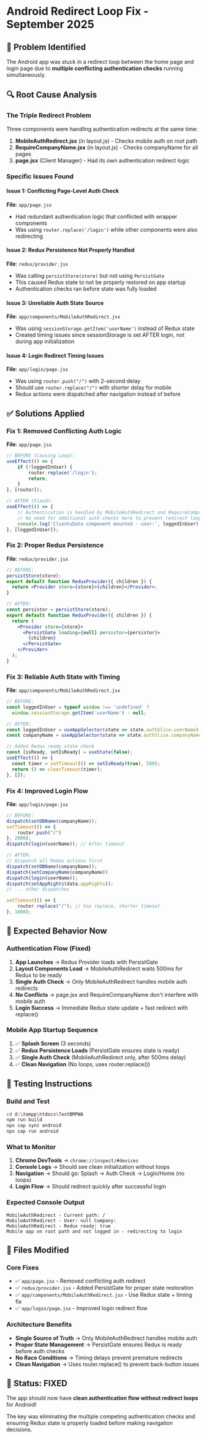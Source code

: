 # Android Redirect Loop Fix - September 2025

## 🚨 Problem Identified
The Android app was stuck in a redirect loop between the home page and login page due to **multiple conflicting authentication checks** running simultaneously.

## 🔍 Root Cause Analysis

### The Triple Redirect Problem
Three components were handling authentication redirects at the same time:

1. **MobileAuthRedirect.jsx** (in layout.js) - Checks mobile auth on root path
2. **RequireCompanyName.jsx** (in layout.js) - Checks companyName for all pages  
3. **page.jsx** (Client Manager) - Had its own authentication redirect logic

### Specific Issues Found

#### Issue 1: Conflicting Page-Level Auth Check
**File**: `app/page.jsx`
- Had redundant authentication logic that conflicted with wrapper components
- Was using `router.replace('/login')` while other components were also redirecting

#### Issue 2: Redux Persistence Not Properly Handled  
**File**: `redux/provider.jsx`
- Was calling `persistStore(store)` but not using `PersistGate`
- This caused Redux state to not be properly restored on app startup
- Authentication checks ran before state was fully loaded

#### Issue 3: Unreliable Auth State Source
**File**: `app/components/MobileAuthRedirect.jsx`  
- Was using `sessionStorage.getItem('userName')` instead of Redux state
- Created timing issues since sessionStorage is set AFTER login, not during app initialization

#### Issue 4: Login Redirect Timing Issues
**File**: `app/login/page.jsx`
- Was using `router.push("/")` with 2-second delay
- Should use `router.replace("/")` with shorter delay for mobile
- Redux actions were dispatched after navigation instead of before

## ✅ Solutions Applied

### Fix 1: Removed Conflicting Auth Logic
**File**: `app/page.jsx`
```javascript
// BEFORE (Causing Loop):
useEffect(() => {
    if (!loggedInUser) {
        router.replace('/login');
        return;
    }
}, [router]);

// AFTER (Fixed):
useEffect(() => {
    // Authentication is handled by MobileAuthRedirect and RequireCompanyName components
    // No need for additional auth checks here to prevent redirect loops
    console.log('ClientsData component mounted - user:', loggedInUser);
}, [loggedInUser]);
```

### Fix 2: Proper Redux Persistence
**File**: `redux/provider.jsx`
```jsx
// BEFORE:
persistStore(store);
export default function ReduxProvider({ children }) {
  return <Provider store={store}>{children}</Provider>;
}

// AFTER:
const persistor = persistStore(store);
export default function ReduxProvider({ children }) {
  return (
    <Provider store={store}>
      <PersistGate loading={null} persistor={persistor}>
        {children}
      </PersistGate>
    </Provider>
  );
}
```

### Fix 3: Reliable Auth State with Timing
**File**: `app/components/MobileAuthRedirect.jsx`
```javascript
// BEFORE:
const loggedInUser = typeof window !== 'undefined' ? 
  window.sessionStorage.getItem('userName') : null;

// AFTER:
const loggedInUser = useAppSelector(state => state.authSlice.userName);
const companyName = useAppSelector(state => state.authSlice.companyName);

// Added Redux ready state check
const [isReady, setIsReady] = useState(false);
useEffect(() => {
  const timer = setTimeout(() => setIsReady(true), 500);
  return () => clearTimeout(timer);
}, []);
```

### Fix 4: Improved Login Flow
**File**: `app/login/page.jsx`
```javascript
// BEFORE:
dispatch(setDBName(companyName));
setTimeout(() => {
    router.push("/")
}, 2000);
dispatch(login(userName)); // After timeout

// AFTER:
// Dispatch all Redux actions first
dispatch(setDBName(companyName));
dispatch(setCompanyName(companyName))
dispatch(login(userName));
dispatch(setAppRights(data.appRights));
// ... other dispatches

setTimeout(() => {
    router.replace("/"); // Use replace, shorter timeout
}, 1000);
```

## 🎯 Expected Behavior Now

### Authentication Flow (Fixed)
1. **App Launches** → Redux Provider loads with PersistGate
2. **Layout Components Load** → MobileAuthRedirect waits 500ms for Redux to be ready
3. **Single Auth Check** → Only MobileAuthRedirect handles mobile auth redirects
4. **No Conflicts** → page.jsx and RequireCompanyName don't interfere with mobile auth
5. **Login Success** → Immediate Redux state update + fast redirect with replace()

### Mobile App Startup Sequence
1. ✅ **Splash Screen** (3 seconds)
2. ✅ **Redux Persistence Loads** (PersistGate ensures state is ready)
3. ✅ **Single Auth Check** (MobileAuthRedirect only, after 500ms delay)
4. ✅ **Clean Navigation** (No loops, uses router.replace())

## 🧪 Testing Instructions

### Build and Test
```bash
cd d:\Xampp\htdocs\TestBMPWA
npm run build
npx cap sync android
npx cap run android
```

### What to Monitor
1. **Chrome DevTools** → `chrome://inspect/#devices`
2. **Console Logs** → Should see clean initialization without loops
3. **Navigation** → Should go: Splash → Auth Check → Login/Home (no loops)
4. **Login Flow** → Should redirect quickly after successful login

### Expected Console Output
```
MobileAuthRedirect - Current path: /
MobileAuthRedirect - User: null Company: 
MobileAuthRedirect - Redux ready: true
Mobile app on root path and not logged in - redirecting to login
```

## 📁 Files Modified

### Core Fixes
- ✅ `app/page.jsx` - Removed conflicting auth redirect
- ✅ `redux/provider.jsx` - Added PersistGate for proper state restoration  
- ✅ `app/components/MobileAuthRedirect.jsx` - Use Redux state + timing fix
- ✅ `app/login/page.jsx` - Improved login redirect flow

### Architecture Benefits
- **Single Source of Truth** → Only MobileAuthRedirect handles mobile auth
- **Proper State Management** → PersistGate ensures Redux is ready before auth checks
- **No Race Conditions** → Timing delays prevent premature redirects
- **Clean Navigation** → Uses router.replace() to prevent back-button issues

## 🎉 Status: FIXED

The app should now have **clean authentication flow without redirect loops** for Android! 

The key was eliminating the multiple competing authentication checks and ensuring Redux state is properly loaded before making navigation decisions.
